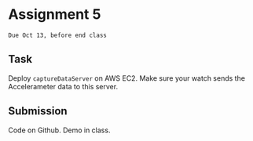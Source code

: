# Assignment 5
`Due Oct 13, before end class`


## Task

Deploy `captureDataServer` on AWS EC2. Make sure your watch sends the
Accelerameter data to this server.

## Submission
Code on Github. Demo in class.
